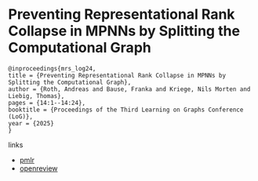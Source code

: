 # Preventing Representational Rank Collapse in MPNNs by Splitting the Computational Graph

```
@inproceedings{mrs_log24,
title = {Preventing Representational Rank Collapse in MPNNs by Splitting the Computational Graph},
author = {Roth, Andreas and Bause, Franka and Kriege, Nils Morten and Liebig, Thomas},
pages = {14:1--14:24},
booktitle = {Proceedings of the Third Learning on Graphs Conference (LoG)},
year = {2025}
}
```

links
- [pmlr](https://proceedings.mlr.press/v269/roth25a.html)
- [openreview](https://openreview.net/forum?id=DOh3hW1OZu)
